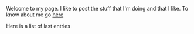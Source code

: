 Welcome to my page. I like to post the stuff that I'm doing and that I like. To know about me go [here](/about)

Here is a list of last entries